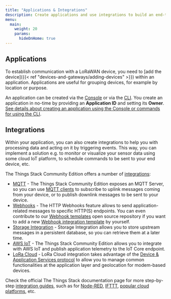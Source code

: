 ```yaml
---
title: "Applications & Integrations"
description: Create applications and use integrations to build an end-to-end IoT solution
menu:
  main:
    weight: 20
    params:
      hideOnHome: true
---
```


## Applications

To establish communication with a LoRaWAN device, you need to [add the device]({{< ref "devices-and-gateways/adding-devices" >}}) within an application. Applications are useful for grouping devices, for example by location or purpose.

An application can be created via the [Console](https://www.thethingsindustries.com/docs/getting-started/console/) or via the [CLI](https://www.thethingsindustries.com/docs/getting-started/cli/). You create an application in no-time by providing an **Application ID** and setting its **Owner**. [See details about creating an application using the Console or commands for using the CLI](https://www.thethingsindustries.com/docs/integrations/adding-applications/).

## Integrations

Within your application, you can also create integrations to help you with processing data and acting on it by triggering events. This way, you can implement a solution e.g. to monitor or visualize your sensor data using some cloud IoT platform, to schedule commands to be sent to your end device, etc. 

The Things Stack Community Edition offers a number of [integrations](https://www.thethingsindustries.com/docs/integrations/):

- [MQTT](https://www.thethingsindustries.com/docs/integrations/mqtt/) - The Things Stack Community Edition exposes an MQTT Server, so you can use [MQTT clients](https://www.thethingsindustries.com/docs/integrations/mqtt-clients/)  to subscribe to uplink messages coming from your device, or to publish downlink messages to be sent to your device.
- [Webhooks](https://www.thethingsindustries.com/docs/integrations/webhooks/) - The HTTP Webhooks feature allows to send application-related messages to specific HTTP(S) endpoints. You can even contribute to our [Webhook templates](https://github.com/TheThingsNetwork/lorawan-webhook-templates/) open source repository if you want to add a new [Webhook integration template](https://www.thethingsindustries.com/docs/integrations/webhooks/webhook-templates/) by yourself. 
- [Storage Integration](https://www.thethingsindustries.com/docs/integrations/storage) - Storage Integration allows you to store upstream messages in a persistent database, so you can retrieve them at a later time.
- [AWS IoT](https://www.thethingsindustries.com/docs/integrations/aws-iot/) - The Things Stack Community Edition allows you to integrate with AWS IoT and publish application telemetry to the IoT Core endpoint.
- [LoRa Cloud](https://www.thethingsindustries.com/docs/reference/application-packages/lora-cloud-device-and-application-services/) - LoRa Cloud integration takes advantage of the [Device & Application Services protocol](https://www.loracloud.com/documentation/device_management) to allow you to manage common functionalities at the application layer and geolocation for modem-based devices. 

Check the official The Things Stack documentation page for more step-by-step [integration guides](https://www.thethingsindustries.com/docs/integrations/), such as for [Node-RED](https://www.thethingsindustries.com/docs/integrations/node-red/), [IFTTT](https://www.thethingsindustries.com/docs/integrations/ifttt/), [popular cloud platforms](https://www.thethingsindustries.com/docs/integrations/cloud-integrations/), etc.
